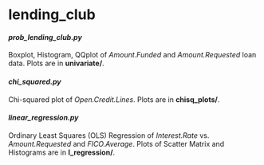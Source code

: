 # lending_club

#### *prob_lending_club.py* 
Boxplot, Histogram, QQplot of *Amount.Funded* and *Amount.Requested* loan data.  Plots are in **univariate/**.
#### *chi_squared.py* 
Chi-squared plot of *Open.Credit.Lines*.  Plots are in **chisq_plots/**.
#### *linear_regression.py* 
Ordinary Least Squares (OLS) Regression of *Interest.Rate* vs. *Amount.Requested* and *FICO.Average*.  Plots of Scatter Matrix and Histograms are in **l_regression/**.

